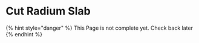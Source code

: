 # Cut Radium Slab

{% hint style="danger" %}
This Page is not complete yet. Check back later
{% endhint %}

